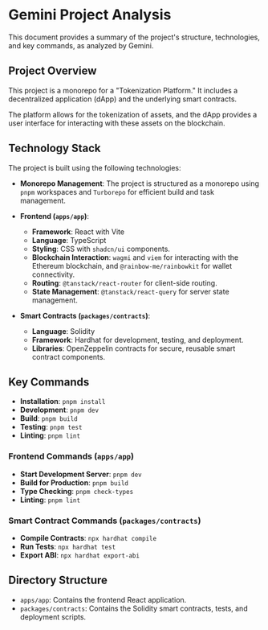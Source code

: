 # Gemini Project Analysis

This document provides a summary of the project's structure, technologies, and key commands, as analyzed by Gemini.

## Project Overview

This project is a monorepo for a "Tokenization Platform." It includes a decentralized application (dApp) and the underlying smart contracts.

The platform allows for the tokenization of assets, and the dApp provides a user interface for interacting with these assets on the blockchain.

## Technology Stack

The project is built using the following technologies:

- **Monorepo Management**: The project is structured as a monorepo using `pnpm` workspaces and `Turborepo` for efficient build and task management.

- **Frontend (`apps/app`)**:
  - **Framework**: React with Vite
  - **Language**: TypeScript
  - **Styling**: CSS with `shadcn/ui` components.
  - **Blockchain Interaction**: `wagmi` and `viem` for interacting with the Ethereum blockchain, and `@rainbow-me/rainbowkit` for wallet connectivity.
  - **Routing**: `@tanstack/react-router` for client-side routing.
  - **State Management**: `@tanstack/react-query` for server state management.

- **Smart Contracts (`packages/contracts`)**:
  - **Language**: Solidity
  - **Framework**: Hardhat for development, testing, and deployment.
  - **Libraries**: OpenZeppelin contracts for secure, reusable smart contract components.

## Key Commands

- **Installation**: `pnpm install`
- **Development**: `pnpm dev`
- **Build**: `pnpm build`
- **Testing**: `pnpm test`
- **Linting**: `pnpm lint`

### Frontend Commands (`apps/app`)

- **Start Development Server**: `pnpm dev`
- **Build for Production**: `pnpm build`
- **Type Checking**: `pnpm check-types`
- **Linting**: `pnpm lint`

### Smart Contract Commands (`packages/contracts`)

- **Compile Contracts**: `npx hardhat compile`
- **Run Tests**: `npx hardhat test`
- **Export ABI**: `npx hardhat export-abi`

## Directory Structure

- `apps/app`: Contains the frontend React application.
- `packages/contracts`: Contains the Solidity smart contracts, tests, and deployment scripts.
